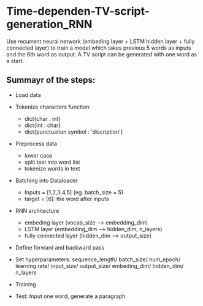 # Time-dependen-TV-script-generation_RNN
Use recurrent neural network (embeding layer + LSTM hidden layer + fully connected layer) to train a model which takes previous 5 words as inputs and the 6th word as output. A TV script can be generated with one word as a start. 

## Summayr of the steps: 
- Load data

- Tokenize characters function:
  - dict{char : int}
  - dict{int : char}
  - dict{punctuation symbol : 'discription'}
  
- Preprocess data
  - lower case
  - split text into word list
  - tokenize words in text
  
- Batching into Dataloader
  - Inputs = [1,2,3,4,5] (eg. batch_size = 5)
  - target = [6]: the word after inputs
  
- RNN architecture
  - embeding layer (vocab_size --> embedding_dim)
  - LSTM layer (embedding_dim --> hidden_dim, n_layers)
  - fully connected layer (hidden_dim --> output_size)
  
- Define forward and backward pass

- Set hyperparameters: sequence_length/ batch_size/ num_epoch/ learning rate/ input_size/ output_size/ embeding_dim/ hidden_dim/ n_layers

- Training

- Test: Input one word, generate a paragraph.
